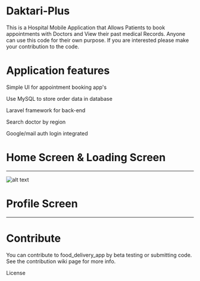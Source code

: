 # Daktari-Plus
This is a Hospital Mobile Application that Allows Patients to book appointments with Doctors and View their past medical Records. Anyone can use this code for their own purpose. If you are interested please make your contribution to the code.


# Application features
Simple UI for appointment booking app's

Use MySQL to store order data in database

Laravel framework for back-end

Search doctor by region

Google/mail auth login integrated

# Home Screen & Loading Screen
------
![alt text](../main/screenshots/login_signup.png)

# Profile Screen
------



# Contribute
You can contribute to food_delivery_app by beta testing or submitting code. See the contribution wiki page for more info.

License
